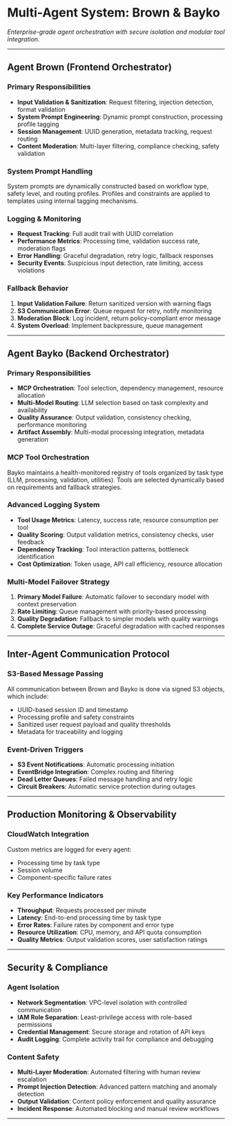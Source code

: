 # Multi-Agent System: Brown & Bayko

_Enterprise-grade agent orchestration with secure isolation and modular tool integration._

---

## Agent Brown (Frontend Orchestrator)

### Primary Responsibilities

- **Input Validation & Sanitization**: Request filtering, injection detection, format validation
- **System Prompt Engineering**: Dynamic prompt construction, processing profile tagging
- **Session Management**: UUID generation, metadata tracking, request routing
- **Content Moderation**: Multi-layer filtering, compliance checking, safety validation

### System Prompt Handling

System prompts are dynamically constructed based on workflow type, safety level, and routing profiles. Profiles and constraints are applied to templates using internal tagging mechanisms.

### Logging & Monitoring

- **Request Tracking**: Full audit trail with UUID correlation
- **Performance Metrics**: Processing time, validation success rate, moderation flags
- **Error Handling**: Graceful degradation, retry logic, fallback responses
- **Security Events**: Suspicious input detection, rate limiting, access violations

### Fallback Behavior

1. **Input Validation Failure**: Return sanitized version with warning flags
2. **S3 Communication Error**: Queue request for retry, notify monitoring
3. **Moderation Block**: Log incident, return policy-compliant error message
4. **System Overload**: Implement backpressure, queue management

---

## Agent Bayko (Backend Orchestrator)

### Primary Responsibilities

- **MCP Orchestration**: Tool selection, dependency management, resource allocation
- **Multi-Model Routing**: LLM selection based on task complexity and availability
- **Quality Assurance**: Output validation, consistency checking, performance monitoring
- **Artifact Assembly**: Multi-modal processing integration, metadata generation

### MCP Tool Orchestration

Bayko maintains a health-monitored registry of tools organized by task type (LLM, processing, validation, utilities). Tools are selected dynamically based on requirements and fallback strategies.

### Advanced Logging System

- **Tool Usage Metrics**: Latency, success rate, resource consumption per tool
- **Quality Scoring**: Output validation metrics, consistency checks, user feedback
- **Dependency Tracking**: Tool interaction patterns, bottleneck identification
- **Cost Optimization**: Token usage, API call efficiency, resource allocation

### Multi-Model Failover Strategy

1. **Primary Model Failure**: Automatic failover to secondary model with context preservation
2. **Rate Limiting**: Queue management with priority-based processing
3. **Quality Degradation**: Fallback to simpler models with quality warnings
4. **Complete Service Outage**: Graceful degradation with cached responses

---

## Inter-Agent Communication Protocol

### S3-Based Message Passing

All communication between Brown and Bayko is done via signed S3 objects, which include:

- UUID-based session ID and timestamp
- Processing profile and safety constraints
- Sanitized user request payload and quality thresholds
- Metadata for traceability and logging

### Event-Driven Triggers

- **S3 Event Notifications**: Automatic processing initiation
- **EventBridge Integration**: Complex routing and filtering
- **Dead Letter Queues**: Failed message handling and retry logic
- **Circuit Breakers**: Automatic service protection during outages

---

## Production Monitoring & Observability

### CloudWatch Integration

Custom metrics are logged for every agent:

- Processing time by task type
- Session volume
- Component-specific failure rates

### Key Performance Indicators

- **Throughput**: Requests processed per minute
- **Latency**: End-to-end processing time by task type
- **Error Rates**: Failure rates by component and error type
- **Resource Utilization**: CPU, memory, and API quota consumption
- **Quality Metrics**: Output validation scores, user satisfaction ratings

---

## Security & Compliance

### Agent Isolation

- **Network Segmentation**: VPC-level isolation with controlled communication
- **IAM Role Separation**: Least-privilege access with role-based permissions
- **Credential Management**: Secure storage and rotation of API keys
- **Audit Logging**: Complete activity trail for compliance and debugging

### Content Safety

- **Multi-Layer Moderation**: Automated filtering with human review escalation
- **Prompt Injection Detection**: Advanced pattern matching and anomaly detection
- **Output Validation**: Content policy enforcement and quality assurance
- **Incident Response**: Automated blocking and manual review workflows

---
